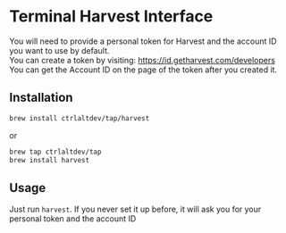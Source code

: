 # Terminal Harvest Interface

You will need to provide a personal token for Harvest and the account ID you want to use by default.  
You can create a token by visiting: https://id.getharvest.com/developers  
You can get the Account ID on the page of the token after you created it.

## Installation

```sh
brew install ctrlaltdev/tap/harvest
```
or 
```sh
brew tap ctrlaltdev/tap
brew install harvest
```

## Usage

Just run `harvest`.
If you never set it up before, it will ask you for your personal token and the account ID
